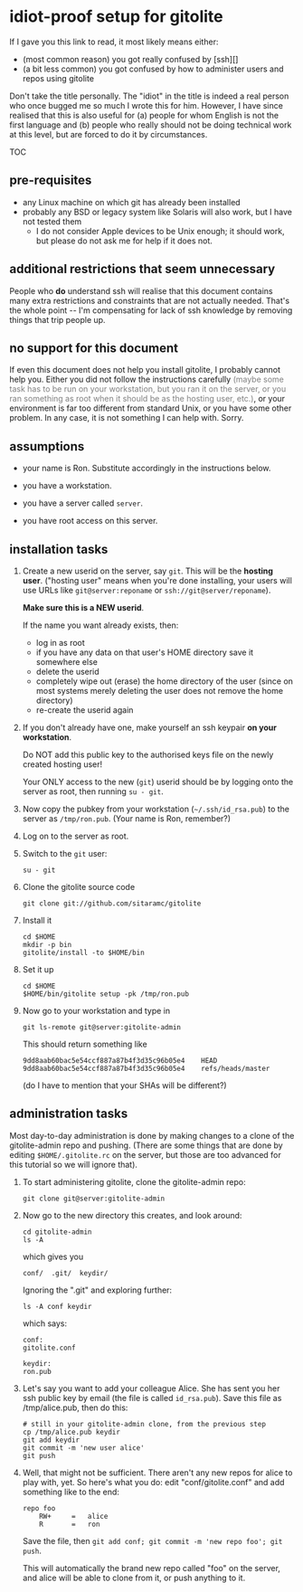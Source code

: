 # idiot-proof setup for gitolite

If I gave you this link to read, it most likely means either:

  * (most common reason) you got really confused by [ssh][]
  * (a bit less common) you got confused by how to administer users and repos
    using gitolite

Don't take the title personally.  The "idiot" in the title is indeed a real
person who once bugged me so much I wrote this for him.  However, I have since
realised that this is also useful for (a) people for whom English is not the
first language and (b) people who really should not be doing technical work at
this level, but are forced to do it by circumstances.

TOC

## pre-requisites

  * any Linux machine on which git has already been installed
  * probably any BSD or legacy system like Solaris will also work, but I have
    not tested them
      * I do not consider Apple devices to be Unix enough; it should work, but
        please do not ask me for help if it does not.

## additional restrictions that seem unnecessary

People who **do** understand ssh will realise that this document contains many
extra restrictions and constraints that are not actually needed.  That's the
whole point -- I'm compensating for lack of ssh knowledge by removing things
that trip people up.

## no support for this document

If even this document does not help you install gitolite, I probably cannot
help you.  Either you did not follow the instructions carefully <font
color="gray">(maybe some task has to be run on your workstation, but you ran
it on the server, or you ran something as root when it should be as the
hosting user, etc.)</font>, or your environment is far too different from
standard Unix, or you have some other problem.  In any case, it is not
something I can help with.  Sorry.

## assumptions

  * your name is Ron.  Substitute accordingly in the instructions below.

  * you have a workstation.

  * you have a server called `server`.

  * you have root access on this server.

## installation tasks

1.  Create a new userid on the server, say `git`.  This will be the **hosting
    user**.  ("hosting user" means when you're done installing, your users
    will use URLs like `git@server:reponame` or `ssh://git@server/reponame`).

    **Make sure this is a NEW userid**.

    If the name you want already exists, then:

      * log in as root
      * if you have any data on that user's HOME directory save it somewhere
        else
      * delete the userid
      * completely wipe out (erase) the home directory of the user (since on
        most systems merely deleting the user does not remove the home
        directory)
      * re-create the userid again

2.  If you don't already have one, make yourself an ssh keypair **on your
    workstation**.

    Do NOT add this public key to the authorised keys file on the newly
    created hosting user!

    Your ONLY access to the new (`git`) userid should be by logging onto the
    server as root, then running `su - git`.

3.  Now copy the pubkey from your workstation (`~/.ssh/id_rsa.pub`) to the
    server as `/tmp/ron.pub`.  (Your name is Ron, remember?)

4.  Log on to the server as root.

5.  Switch to the `git` user:

        su - git

6.  Clone the gitolite source code

        git clone git://github.com/sitaramc/gitolite

7.  Install it

        cd $HOME
        mkdir -p bin
        gitolite/install -to $HOME/bin

8.  Set it up

        cd $HOME
        $HOME/bin/gitolite setup -pk /tmp/ron.pub

9.  Now go to your workstation and type in

        git ls-remote git@server:gitolite-admin

    This should return something like

        9dd8aab60bac5e54ccf887a87b4f3d35c96b05e4    HEAD
        9dd8aab60bac5e54ccf887a87b4f3d35c96b05e4    refs/heads/master

    (do I have to mention that your SHAs will be different?)

## administration tasks

Most day-to-day administration is done by making changes to a clone of the
gitolite-admin repo and pushing.  (There are some things that are done by
editing `$HOME/.gitolite.rc` on the server, but those are too advanced for
this tutorial so we will ignore that).

1.  To start administering gitolite, clone the gitolite-admin repo:

        git clone git@server:gitolite-admin

2.  Now go to the new directory this creates, and look around:

        cd gitolite-admin
        ls -A

    which gives you

        conf/  .git/  keydir/

    Ignoring the ".git" and exploring further:

        ls -A conf keydir

    which says:

        conf:
        gitolite.conf

        keydir:
        ron.pub

3.  Let's say you want to add your colleague Alice.  She has sent you her ssh
    public key by email (the file is called `id_rsa.pub`).  Save this file as
    /tmp/alice.pub, then do this:

        # still in your gitolite-admin clone, from the previous step
        cp /tmp/alice.pub keydir
        git add keydir
        git commit -m 'new user alice'
        git push

4.  Well, that might not be sufficient.  There aren't any new repos for alice
    to play with, yet.  So here's what you do: edit "conf/gitolite.conf" and
    add something like to the end:

        repo foo
            RW+     =   alice
            R       =   ron

    Save the file, then `git add conf; git commit -m 'new repo foo'; git
    push`.

    This will automatically the brand new repo called "foo" on the server, and
    alice will be able to clone from it, or push anything to it.
